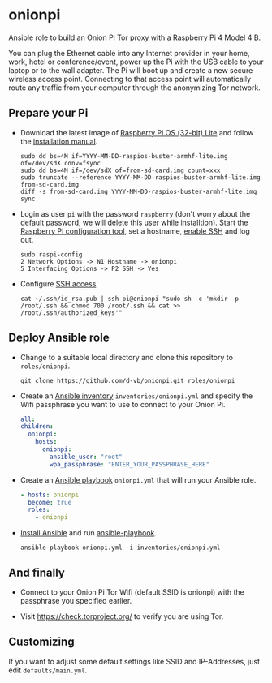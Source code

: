 # onionpi

Ansible role to build an Onion Pi Tor proxy with a Raspberry Pi 4 Model 4 B.

You can plug the Ethernet cable into any Internet provider in your home, work, hotel or conference/event, power up the Pi with the USB cable to your laptop or to the wall adapter. The Pi will boot up and create a new secure wireless access point. Connecting to that access point will automatically route any traffic from your computer through the anonymizing Tor network.

## Prepare your Pi

* Download the latest image of [Raspberry Pi OS (32-bit) Lite](https://downloads.raspberrypi.org/raspios_lite_armhf_latest) and follow the [installation manual](https://www.raspberrypi.org/documentation/installation/installing-images/).

  ```Shell
  sudo dd bs=4M if=YYYY-MM-DD-raspios-buster-armhf-lite.img of=/dev/sdX conv=fsync
  sudo dd bs=4M if=/dev/sdX of=from-sd-card.img count=xxx
  sudo truncate --reference YYYY-MM-DD-raspios-buster-armhf-lite.img from-sd-card.img
  diff -s from-sd-card.img YYYY-MM-DD-raspios-buster-armhf-lite.img
  sync
  ```

* Login as user `pi` with the password `raspberry` (don't worry about the default password, we will delete this user while installtion). Start the [Raspberry Pi configuration tool](https://www.raspberrypi.org/documentation/configuration/raspi-config.md), set a hostname, [enable SSH](https://www.raspberrypi.org/documentation/remote-access/ssh/README.md) and log out.

  ```Shell
  sudo raspi-config
  2 Network Options -> N1 Hostname -> onionpi
  5 Interfacing Options -> P2 SSH -> Yes
  ```

* Configure [SSH access](https://www.digitalocean.com/community/tutorials/how-to-set-up-ssh-keys-2).

  ```Shell
  cat ~/.ssh/id_rsa.pub | ssh pi@onionpi "sudo sh -c 'mkdir -p /root/.ssh && chmod 700 /root/.ssh && cat >> /root/.ssh/authorized_keys'"
  ```

## Deploy Ansible role

* Change to a suitable local directory and clone this repository to `roles/onionpi`.

  ```Shell
  git clone https://github.com/d-vb/onionpi.git roles/onionpi
  ```

* Create an [Ansible inventory](https://docs.ansible.com/ansible/latest/user_guide/intro_inventory.html) `inventories/onionpi.yml` and specify the Wifi passphrase you want to use to connect to your Onion Pi.

  ```YAML
  all:
  children:
    onionpi:
      hosts:
        onionpi:
          ansible_user: "root"
          wpa_passphrase: "ENTER_YOUR_PASSPHRASE_HERE"
  ```

* Create an [Ansible playbook](https://docs.ansible.com/ansible/latest/user_guide/playbooks_intro.html) `onionpi.yml` that will run your Ansible role.

  ```YAML
  - hosts: onionpi
    become: true
    roles:
      - onionpi
  ```

* [Install Ansible](https://docs.ansible.com/ansible/latest/installation_guide/intro_installation.html) and run [ansible-playbook](https://docs.ansible.com/ansible/latest/cli/ansible-playbook.html).

  ```Shell
  ansible-playbook onionpi.yml -i inventories/onionpi.yml
  ```

## And finally

* Connect to your Onion Pi Tor Wifi (default SSID is onionpi) with the passphrase you specified earlier.

* Visit https://check.torproject.org/ to verify you are using Tor.

## Customizing

If you want to adjust some default settings like SSID and IP-Addresses, just edit `defaults/main.yml`.
